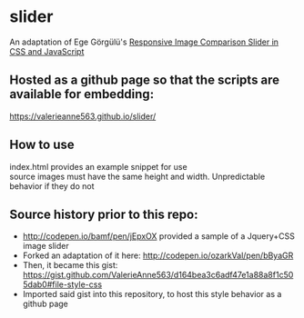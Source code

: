 # slider

An adaptation of Ege Görgülü's [Responsive Image Comparison Slider in CSS and JavaScript](https://stories.jotform.com/making-a-responsive-image-comparison-slider-in-css-and-javascript-f3a691a9dd71#.fxpp4ax7y)

## Hosted as a github page so that the scripts are available for embedding:
https://valerieanne563.github.io/slider/

## How to use
index.html provides an example snippet for use    
source images must have the same height and width. Unpredictable behavior if they do not

## Source history prior to this repo:

* http://codepen.io/bamf/pen/jEpxOX provided a sample of a Jquery+CSS image slider
* Forked an adaptation of it here: http://codepen.io/ozarkVal/pen/bByaGR
* Then, it became this gist: https://gist.github.com/ValerieAnne563/d164bea3c6adf47e1a88a8f1c505dab0#file-style-css
* Imported said gist into this repository, to host this style behavior as a github page

